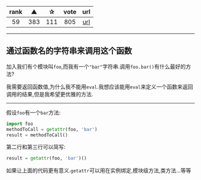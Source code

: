 | rank | ▲ | ✰ | vote | url |
|:-:|:-:|:-:|:-:|:-:|
|  59 | 383 | 111 | 805 | [url](http://stackoverflow.com/questions/3061/calling-a-function-of-a-module-from-a-string-with-the-functions-name-in-python) |

***

## 通过函数名的字符串来调用这个函数

加入我们有个模块叫`foo`,而我有一个`"bar"`字符串.调用`foo.bar()`有什么最好的方法?

我需要返回函数值,为什么我不能用`eval`.我想应该能用`eval`来定义一个函数来返回调用的结果,但是我希望更优雅的方法.

***

假设`foo`有一个`bar`方法:

```python
import foo
methodToCall = getattr(foo, 'bar')
result = methodToCall()
```

第二行和第三行可以简写:

```python
result = getattr(foo, 'bar')()
```

如果让上面的代码更有意义.`getattr`可以用在实例绑定,模块级方法,类方法...等等
